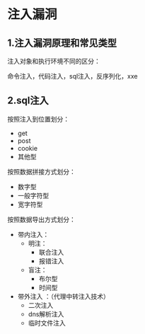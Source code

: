 # 注入漏洞

## 1.注入漏洞原理和常见类型

注入对象和执行环境不同的区分：

命令注入，代码注入，sql注入，反序列化，xxe



## 2.sql注入

按照注入到位置划分：

* get
* post
* cookie
* 其他型

按照数据拼接方式划分：

* 数字型
* 一般字符型
* 宽字符型

按照数据导出方式划分：

* 带内注入：
  * 明注：
    * 联合注入
    * 报错注入
  * 盲注：
    * 布尔型
    * 时间型
* 带外注入 ：（代理中转注入技术）
  * 二次注入
  * dns解析注入
  * 临时文件注入